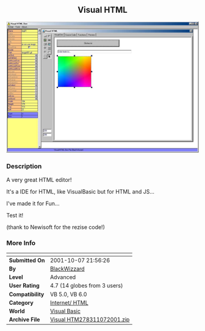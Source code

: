 ﻿<div align="center">

## Visual HTML

<img src="PIC200110773687085.jpg">
</div>

### Description

A very great HTML editor!

It's a IDE for HTML, like VisualBasic but for HTML and JS...

I've made it for Fun...

Test it!

(thank to Newisoft for the rezise code!)
 
### More Info
 


<span>             |<span>
---                |---
**Submitted On**   |2001-10-07 21:56:26
**By**             |[BlackWizzard](https://github.com/Planet-Source-Code/PSCIndex/blob/master/ByAuthor/blackwizzard.md)
**Level**          |Advanced
**User Rating**    |4.7 (14 globes from 3 users)
**Compatibility**  |VB 5\.0, VB 6\.0
**Category**       |[Internet/ HTML](https://github.com/Planet-Source-Code/PSCIndex/blob/master/ByCategory/internet-html__1-34.md)
**World**          |[Visual Basic](https://github.com/Planet-Source-Code/PSCIndex/blob/master/ByWorld/visual-basic.md)
**Archive File**   |[Visual HTM278311072001\.zip](https://github.com/Planet-Source-Code/blackwizzard-visual-html__1-27870/archive/master.zip)








